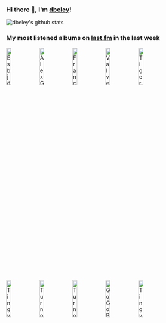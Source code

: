 ### Hi there 👋, I'm [dbeley](https://dbeley.ovh/en)!

![dbeley's github stats](https://github-readme-stats.vercel.app/api?username=dbeley)

### My most listened albums on [last.fm](https://www.last.fm/user/d_beley) in the last week

[<img src='https://lastfm.freetls.fastly.net/i/u/300x300/f2382e5dff7e47ec9480b2368e5f4380.jpg' width='16%' height='16%' alt='Esbjörn Svensson Trio - Retrospective - The Very Best of E.S.T.'>](https://www.last.fm/music/esbj%25c3%25b6rn%2bsvensson%2btrio/retrospective%2b-%2bthe%2bvery%2bbest%2bof%2be.s.t.)&nbsp;
[<img src='https://lastfm.freetls.fastly.net/i/u/300x300/aae5d6e8190f62aeb6482c6f01798996.jpg' width='16%' height='16%' alt='Alex G - God Save the Animals'>](https://www.last.fm/music/alex%2bg/god%2bsave%2bthe%2banimals)&nbsp;
[<img src='https://lastfm.freetls.fastly.net/i/u/300x300/a9f71d1e60b264012007b9a6e74d9581.jpg' width='16%' height='16%' alt='Franck Avitabile - Short Stories'>](https://www.last.fm/music/franck%2bavitabile/short%2bstories)&nbsp;
[<img src='https://lastfm.freetls.fastly.net/i/u/300x300/3f1306ad4ce1471db50fa1764be862da.jpg' width='16%' height='16%' alt='Valve Studio Orchestra - Fight Songs: The Music Of Team Fortress 2'>](https://www.last.fm/music/valve%2bstudio%2borchestra/fight%2bsongs%253a%2bthe%2bmusic%2bof%2bteam%2bfortress%2b2)&nbsp;
[<img src='https://lastfm.freetls.fastly.net/i/u/300x300/1d9b95436caa48e0b663587b922d12c8.jpg' width='16%' height='16%' alt='Tiger Trap - Tiger Trap'>](https://www.last.fm/music/tiger%2btrap/tiger%2btrap)&nbsp;
<br>
[<img src='https://lastfm.freetls.fastly.net/i/u/300x300/55481fd44edf4852c8625285fee044b4.png' width='16%' height='16%' alt='Tingvall Trio - Vattensaga'>](https://www.last.fm/music/tingvall%2btrio/vattensaga)&nbsp;
[<img src='https://lastfm.freetls.fastly.net/i/u/300x300/13c32953ff36527b52346e0d00827337.png' width='16%' height='16%' alt='Turnover - Magnolia'>](https://www.last.fm/music/turnover/magnolia)&nbsp;
[<img src='https://lastfm.freetls.fastly.net/i/u/300x300/0bc8948eb2c1ed4fc91ecdf067d9ae73.jpg' width='16%' height='16%' alt='Turnover - Peripheral Vision'>](https://www.last.fm/music/turnover/peripheral%2bvision)&nbsp;
[<img src='https://lastfm.freetls.fastly.net/i/u/300x300/db45e9b6f40ecf5e4184470e168b8b9f.jpg' width='16%' height='16%' alt='GoGo Penguin - GoGo Penguin'>](https://www.last.fm/music/gogo%2bpenguin/gogo%2bpenguin)&nbsp;
[<img src='https://lastfm.freetls.fastly.net/i/u/300x300/aad13f4ae7d04f9fcf41b12c6f0307b7.jpg' width='16%' height='16%' alt='Tingvall Trio - Norr'>](https://www.last.fm/music/tingvall%2btrio/norr)&nbsp;
<br>
